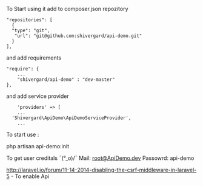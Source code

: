 To Start using it add to composer.json repozitory

    "repositories": [
      {
      "type": "git",
       "url": "git@github.com:shivergard/api-demo.git"
      }
    ],

and add requirements

	"require": {
		...
        "shivergard/api-demo" : "dev-master" 
    },

and add service provider

		'providers' => [
		...
      'Shivergard\ApiDemo\ApiDemoServiceProvider',
		...

To start use :

  php artisan api-demo:init

To get user creditals
  ¯\(°_o)/¯
   Mail: root@ApiDemo.dev
   Passowrd: api-demo

http://laravel.io/forum/11-14-2014-disabling-the-csrf-middleware-in-laravel-5 - To enable Api
